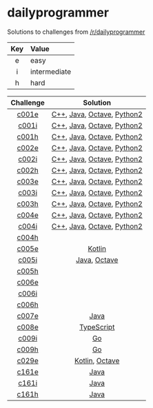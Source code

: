 # dailyprogrammer

Solutions to challenges from [/r/dailyprogrammer](https://www.reddit.com/r/dailyprogrammer/)

| Key | Value        |
| :-: | :----------- |
| e   | easy         |
| i   | intermediate |
| h   | hard         |

| Challenge | Solution |
| :-------: | :------: |
| [c001e](https://www.reddit.com/r/dailyprogrammer/comments/pih8x/easy_challenge_1/) | [C++](https://github.com/jimmynguyen/daily-programmer/blob/master/challenges/easy/c001e/c++/), [Java](https://github.com/jimmynguyen/daily-programmer/blob/master/challenges/easy/c001e/java/), [Octave](https://github.com/jimmynguyen/daily-programmer/blob/master/challenges/easy/c001e/octave/), [Python2](https://github.com/jimmynguyen/daily-programmer/blob/master/challenges/easy/c001e/python2/) |
| [c001i](https://www.reddit.com/r/dailyprogrammer/comments/pihtx/intermediate_challenge_1/) | [C++](https://github.com/jimmynguyen/daily-programmer/blob/master/challenges/intermediate/c001i/c++/), [Java](https://github.com/jimmynguyen/daily-programmer/blob/master/challenges/intermediate/c001i/java/), [Octave](https://github.com/jimmynguyen/daily-programmer/blob/master/challenges/intermediate/c001i/octave/), [Python2](https://github.com/jimmynguyen/daily-programmer/blob/master/challenges/intermediate/c001i/python2/) |
| [c001h](https://www.reddit.com/r/dailyprogrammer/comments/pii6j/difficult_challenge_1/) | [C++](https://github.com/jimmynguyen/daily-programmer/blob/master/challenges/hard/c001h/c++/), [Java](https://github.com/jimmynguyen/daily-programmer/blob/master/challenges/hard/c001h/java/), [Octave](https://github.com/jimmynguyen/daily-programmer/blob/master/challenges/hard/c001h/octave/), [Python2](https://github.com/jimmynguyen/daily-programmer/blob/master/challenges/hard/c001h/python2/) |
| [c002e](https://www.reddit.com/r/dailyprogrammer/comments/pjbj8/easy_challenge_2/) | [C++](https://github.com/jimmynguyen/daily-programmer/blob/master/challenges/easy/c002e/c++/), [Java](https://github.com/jimmynguyen/daily-programmer/blob/master/challenges/easy/c002e/java/), [Octave](https://github.com/jimmynguyen/daily-programmer/blob/master/challenges/easy/c002e/octave/), [Python2](https://github.com/jimmynguyen/daily-programmer/blob/master/challenges/easy/c002e/python2/) |
| [c002i](https://www.reddit.com/r/dailyprogrammer/comments/pjbuj/intermediate_challenge_2/) | [C++](https://github.com/jimmynguyen/daily-programmer/blob/master/challenges/intermediate/c002i/c++/), [Java](https://github.com/jimmynguyen/daily-programmer/blob/master/challenges/intermediate/c002i/java/), [Octave](https://github.com/jimmynguyen/daily-programmer/blob/master/challenges/intermediate/c002i/octave/), [Python2](https://github.com/jimmynguyen/daily-programmer/blob/master/challenges/intermediate/c002i/python2/) |
| [c002h](https://www.reddit.com/r/dailyprogrammer/comments/pjsdx/difficult_challenge_2/) | [C++](https://github.com/jimmynguyen/daily-programmer/blob/master/challenges/hard/c002h/c++/), [Java](https://github.com/jimmynguyen/daily-programmer/blob/master/challenges/hard/c002h/java/), [Octave](https://github.com/jimmynguyen/daily-programmer/blob/master/challenges/hard/c002h/octave/), [Python2](https://github.com/jimmynguyen/daily-programmer/blob/master/challenges/hard/c002h/python2/) |
| [c003e](https://www.reddit.com/r/dailyprogrammer/comments/pkw2m/2112012_challenge_3_easy/) | [C++](https://github.com/jimmynguyen/daily-programmer/blob/master/challenges/easy/c003e/c++/), [Java](https://github.com/jimmynguyen/daily-programmer/blob/master/challenges/easy/c003e/java/), [Octave](https://github.com/jimmynguyen/daily-programmer/blob/master/challenges/easy/c003e/octave/), [Python2](https://github.com/jimmynguyen/daily-programmer/blob/master/challenges/easy/c003e/python2/) |
| [c003i](https://www.reddit.com/r/dailyprogrammer/comments/pkwb1/2112012_challenge_3_intermediate/) | [C++](https://github.com/jimmynguyen/daily-programmer/blob/master/challenges/intermediate/c003i/c++/), [Java](https://github.com/jimmynguyen/daily-programmer/blob/master/challenges/intermediate/c003i/java/), [Octave](https://github.com/jimmynguyen/daily-programmer/blob/master/challenges/intermediate/c003i/octave/), [Python2](https://github.com/jimmynguyen/daily-programmer/blob/master/challenges/intermediate/c003i/python2/) |
| [c003h](https://www.reddit.com/r/dailyprogrammer/comments/pkwgf/2112012_challenge_3_difficult/) | [C++](https://github.com/jimmynguyen/daily-programmer/blob/master/challenges/hard/c003h/c++/), [Java](https://github.com/jimmynguyen/daily-programmer/blob/master/challenges/hard/c003h/java/), [Octave](https://github.com/jimmynguyen/daily-programmer/blob/master/challenges/hard/c003h/octave/), [Python2](https://github.com/jimmynguyen/daily-programmer/blob/master/challenges/hard/c003h/python2/) |
| [c004e](https://www.reddit.com/r/dailyprogrammer/comments/pm6oj/2122012_challenge_4_easy/) | [C++](https://github.com/jimmynguyen/daily-programmer/blob/master/challenges/easy/c004e/c++/), [Java](https://github.com/jimmynguyen/daily-programmer/blob/master/challenges/easy/c004e/java/), [Octave](https://github.com/jimmynguyen/daily-programmer/blob/master/challenges/easy/c004e/octave/), [Python2](https://github.com/jimmynguyen/daily-programmer/blob/master/challenges/easy/c004e/python2/) |
| [c004i](https://www.reddit.com/r/dailyprogrammer/comments/pm6sq/2122012_challenge_4_intermediate/) | [C++](https://github.com/jimmynguyen/daily-programmer/blob/master/challenges/intermediate/c004i/c++/), [Java](https://github.com/jimmynguyen/daily-programmer/blob/master/challenges/intermediate/c004i/java/), [Octave](https://github.com/jimmynguyen/daily-programmer/blob/master/challenges/intermediate/c004i/octave/), [Python2](https://github.com/jimmynguyen/daily-programmer/blob/master/challenges/intermediate/c004i/python2/) |
| [c004h](https://www.reddit.com/r/dailyprogrammer/comments/pm7g7/2122012_challange_4_difficult/) ||
| [c005e](https://www.reddit.com/r/dailyprogrammer/comments/pnhyn/2122012_challenge_5_easy/) | [Kotlin](https://github.com/jimmynguyen/daily-programmer/blob/master/challenges/easy/c005e/kotlin/) |
| [c005i](https://www.reddit.com/r/dailyprogrammer/comments/pnhtj/2132012_challenge_5_intermediate/) | [Java](https://github.com/jimmynguyen/daily-programmer/blob/master/challenges/intermediate/c005i/java/), [Octave](https://github.com/jimmynguyen/daily-programmer/blob/master/challenges/intermediate/c005i/octave/) |
| [c005h](https://www.reddit.com/r/dailyprogrammer/comments/pniaw/2132012_challenge_5_difficult/) ||
| [c006e](https://www.reddit.com/r/dailyprogrammer/comments/pp53w/2142012_challenge_6_easy/) ||
| [c006i](https://www.reddit.com/r/dailyprogrammer/comments/pp81n/2142012_challenge_6_intermediate/) ||
| [c006h](https://www.reddit.com/r/dailyprogrammer/comments/pp7vo/2142012_challenge_6_difficult/) ||
| [c007e](https://www.reddit.com/r/dailyprogrammer/comments/pr2xr/2152012_challenge_7_easy/) | [Java](https://github.com/jimmynguyen/daily-programmer/blob/master/challenges/easy/c007e/java/) |
| [c008e](https://www.reddit.com/r/dailyprogrammer/comments/pserp/2162012_challenge_8_easy/) | [TypeScript](https://github.com/jimmynguyen/daily-programmer/blob/master/challenges/easy/c008e/typescript/) |
| [c009i](https://www.reddit.com/r/dailyprogrammer/comments/pu1y6/2172012_challenge_9_intermediate/) | [Go](https://github.com/jimmynguyen/daily-programmer/blob/master/challenges/intermediate/c009i/go/) |
| [c009h](https://www.reddit.com/r/dailyprogrammer/comments/pu2c0/2172012_challenge_9_difficult/) | [Go](https://github.com/jimmynguyen/daily-programmer/blob/master/challenges/hard/c009h/go/) |
| [c029e](https://www.reddit.com/r/dailyprogrammer/comments/r8a70/3222012_challenge_29_easy/) | [Kotlin](https://github.com/jimmynguyen/daily-programmer/blob/master/challenges/easy/c029e/kotlin/), [Octave](https://github.com/jimmynguyen/daily-programmer/blob/master/challenges/easy/c029e/octave/) |
| [c161e](https://www.reddit.com/r/dailyprogrammer/comments/24r50l/552014_161_easy_blackjack/) | [Java](https://github.com/jimmynguyen/daily-programmer/tree/master/challenges/easy/c161e/java/) |
| [c161i](https://www.reddit.com/r/dailyprogrammer/comments/24ypno/572014_challenge_161_medium_appointing_workers/) | [Java](https://github.com/jimmynguyen/daily-programmer/tree/master/challenges/intermediate/c161i/java/) |
| [c161h](https://www.reddit.com/r/dailyprogrammer/comments/25576s/592014_challenge_161_hard_phone_network/) | [Java](https://github.com/jimmynguyen/daily-programmer/tree/master/challenges/hard/c161h/java/) |
